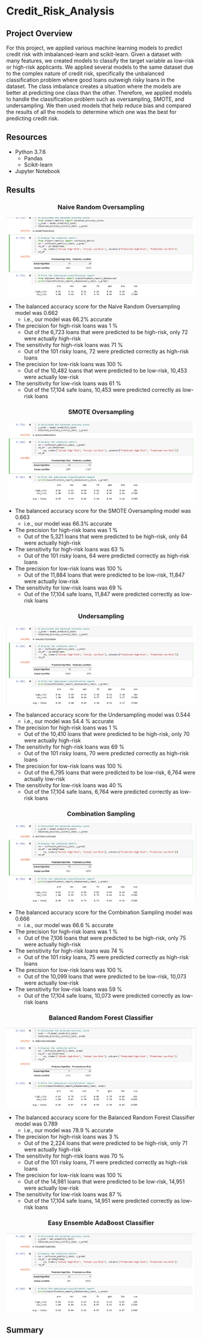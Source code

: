 # Credit_Risk_Analysis
## Project Overview
For this project, we applied various machine learning models to predict credit risk with imbalanced-learn and scikit-learn. Given a dataset with many features, we created models to classify the target variable as low-risk or high-risk applicants. We applied several models to the same dataset due to the complex nature of credit risk, specifically the unbalanced classification problem where good loans outweigh risky loans in the dataset. The class imbalance creates a situation where the models are better at predicting one class than the other.  Therefore, we applied models to handle the classification problem such as oversampling, SMOTE,  and undersampling. We then used models that help reduce bias and compared the results of all the models to determine which one was the best for predicting credit risk. 

## Resources
- Python 3.7.6
  - Pandas
  - Scikit-learn
- Jupyter Notebook

## Results

<h3 align="center"> Naive Random Oversampling </h3>
<p align = "center">
 <img src="images/oversampling.png">
</p>

- The balanced accuracy score for the Naive Random Oversampling model was 0.662
  - i.e., our model was 66.2% accurate
- The precision for high-risk loans was 1 %
  - Out of the 6,723 loans that were predicted to be high-risk, only 72 were actually high-risk
- The sensitivity for high-risk loans was 71 %
  - Out of the 101 risky loans, 72 were predicted correctly as high-risk loans
- The precision for low-risk loans was 100 %
  - Out of the 10,482 loans that were predicted to be low-risk, 10,453 were actually low-risk
- The sensitivity for low-risk loans was 61 %
  - Out of the 17,104 safe loans, 10,453 were predicted correctly as low-risk loans

<h3 align="center"> SMOTE Oversampling </h3>
<p align = "center">
 <img src="images/smote.png">
</p>

- The balanced accuracy score for the SMOTE Oversampling model was 0.663
  - i.e., our model was 66.3% accurate
- The precision for high-risk loans was 1 %
  - Out of the 5,321 loans that were predicted to be high-risk, only 64 were actually high-risk
- The sensitivity for high-risk loans was 63 %
  - Out of the 101 risky loans, 64 were predicted correctly as high-risk loans
- The precision for low-risk loans was 100 %
  - Out of the 11,884 loans that were predicted to be low-risk, 11,847 were actually low-risk
- The sensitivity for low-risk loans was 69 %
  - Out of the 17,104 safe loans, 11,847 were predicted correctly as low-risk loans


<h3 align="center"> Undersampling </h3>
<p align = "center">
 <img src="images/undersampling.png">
</p>

- The balanced accuracy score for the Undersampling model was 0.544
  - i.e., our model was 54.4 % accurate
- The precision for high-risk loans was 1 %
  - Out of the 10,410 loans that were predicted to be high-risk, only 70 were actually high-risk
- The sensitivity for high-risk loans was 69 %
  - Out of the 101 risky loans, 70 were predicted correctly as high-risk loans
- The precision for low-risk loans was 100 %
  - Out of the 6,795 loans that were predicted to be low-risk, 6,764 were actually low-risk
- The sensitivity for low-risk loans was 40 %
  - Out of the 17,104 safe loans, 6,764 were predicted correctly as low-risk loans


<h3 align="center"> Combination Sampling </h3>
<p align = "center">
 <img src="images/combo_sampling.png">
</p>

- The balanced accuracy score for the Combination Sampling model was 0.666
  - i.e., our model was 66.6 % accurate
- The precision for high-risk loans was 1 %
  - Out of the 7,106 loans that were predicted to be high-risk, only 75 were actually high-risk
- The sensitivity for high-risk loans was 74 %
  - Out of the 101 risky loans, 75 were predicted correctly as high-risk loans
- The precision for low-risk loans was 100 %
  - Out of the 10,099 loans that were predicted to be low-risk, 10,073 were actually low-risk
- The sensitivity for low-risk loans was 59 %
  - Out of the 17,104 safe loans, 10,073 were predicted correctly as low-risk loans

<h3 align="center"> Balanced Random Forest Classifier </h3>
<p align = "center">
 <img src="images/random_forest.png">
</p>

- The balanced accuracy score for the Balanced Random Forest Classifier model was 0.789
  - i.e., our model was 78.9 % accurate
- The precision for high-risk loans was 3 %
  - Out of the 2,224 loans that were predicted to be high-risk, only 71 were actually high-risk
- The sensitivity for high-risk loans was 70 %
  - Out of the 101 risky loans, 71 were predicted correctly as high-risk loans
- The precision for low-risk loans was 100 %
  - Out of the 14,981 loans that were predicted to be low-risk, 14,951 were actually low-risk
- The sensitivity for low-risk loans was 87 %
  - Out of the 17,104 safe loans, 14,951 were predicted correctly as low-risk loans


<h3 align="center"> Easy Ensemble AdaBoost Classifier </h3>
<p align = "center">
 <img src="images/ez_boost.png">
</p>


## Summary

